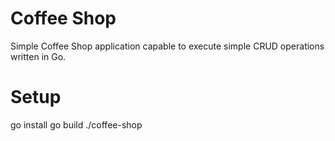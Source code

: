 <h1>Coffee Shop</h1>
Simple Coffee Shop application capable to execute simple CRUD operations written in Go.

<h1>Setup</h1>
go install
go build
./coffee-shop
